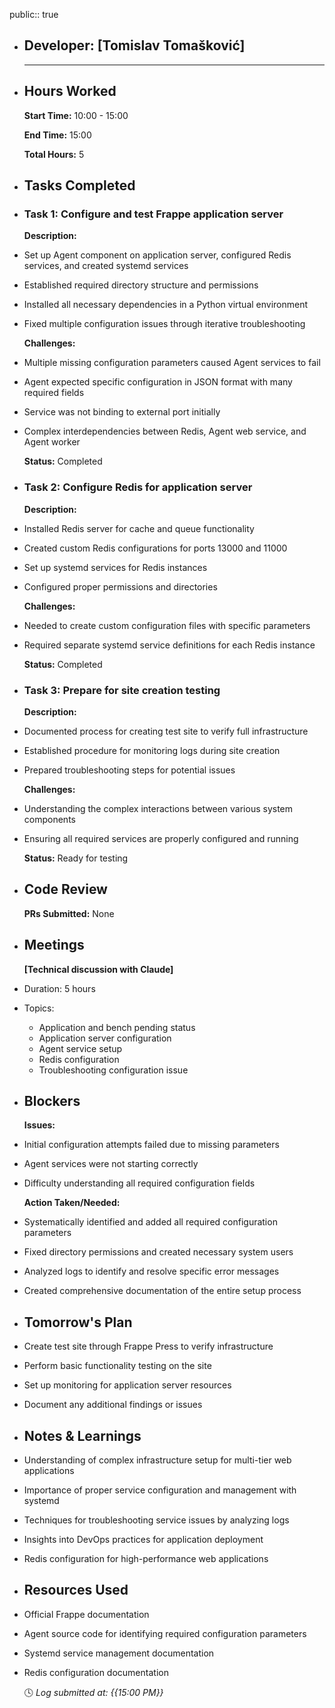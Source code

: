 public:: true

- ## Developer: [Tomislav Tomašković]
  
  ---
- ## Hours Worked
  
  **Start Time:** 10:00 - 15:00
  
  **End Time:** 15:00
  
  **Total Hours:** 5
- ## Tasks Completed
- ### Task 1: Configure and test Frappe application server
  
  **Description:**
- Set up Agent component on application server, configured Redis services, and created systemd services
- Established required directory structure and permissions
- Installed all necessary dependencies in a Python virtual environment
- Fixed multiple configuration issues through iterative troubleshooting
  
  **Challenges:**
- Multiple missing configuration parameters caused Agent services to fail
- Agent expected specific configuration in JSON format with many required fields
- Service was not binding to external port initially
- Complex interdependencies between Redis, Agent web service, and Agent worker
  
  **Status:** Completed
- ### Task 2: Configure Redis for application server
  
  **Description:**
- Installed Redis server for cache and queue functionality
- Created custom Redis configurations for ports 13000 and 11000
- Set up systemd services for Redis instances
- Configured proper permissions and directories
  
  **Challenges:**
- Needed to create custom configuration files with specific parameters
- Required separate systemd service definitions for each Redis instance
  
  **Status:** Completed
- ### Task 3: Prepare for site creation testing
  
  **Description:**
- Documented process for creating test site to verify full infrastructure
- Established procedure for monitoring logs during site creation
- Prepared troubleshooting steps for potential issues
  
  **Challenges:**
- Understanding the complex interactions between various system components
- Ensuring all required services are properly configured and running
  
  **Status:** Ready for testing
- ## Code Review
  
  **PRs Submitted:** None
- ## Meetings
  
  **[Technical discussion with Claude]**
- Duration: 5 hours
- Topics:
	- Application and bench pending status
	- Application server configuration
	- Agent service setup
	- Redis configuration
	- Troubleshooting configuration issue
- ## Blockers
  
  **Issues:**
- Initial configuration attempts failed due to missing parameters
- Agent services were not starting correctly
- Difficulty understanding all required configuration fields
  
  **Action Taken/Needed:**
- Systematically identified and added all required configuration parameters
- Fixed directory permissions and created necessary system users
- Analyzed logs to identify and resolve specific error messages
- Created comprehensive documentation of the entire setup process
- ## Tomorrow's Plan
- Create test site through Frappe Press to verify infrastructure
- Perform basic functionality testing on the site
- Set up monitoring for application server resources
- Document any additional findings or issues
- ## Notes & Learnings
- Understanding of complex infrastructure setup for multi-tier web applications
- Importance of proper service configuration and management with systemd
- Techniques for troubleshooting service issues by analyzing logs
- Insights into DevOps practices for application deployment
- Redis configuration for high-performance web applications
- ## Resources Used
- Official Frappe documentation
- Agent source code for identifying required configuration parameters
- Systemd service management documentation
- Redis configuration documentation
  
  🕓 *Log submitted at: {{15:00 PM}}*